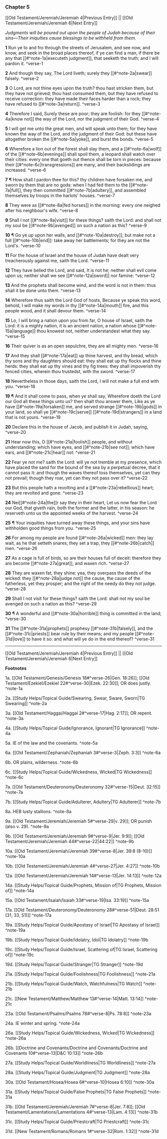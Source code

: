 ### Chapter 5

[[Old Testament/Jeremiah/Jeremiah 4|Previous Entry]]  ||  [[Old Testament/Jeremiah/Jeremiah 6|Next Entry]]

*Judgments will be poured out upon the people of Judah because of their sins—Their iniquities cause blessings to be withheld from them.*

**1**  Run ye to and fro through the streets of Jerusalem, and see now, and know, and seek in the broad places thereof, if ye can find a man, if there be any that [[#^note-1a|executeth judgment]], that seeketh the truth; and I will pardon it. ^verse-1

**2**  And though they say, The Lord liveth; surely they [[#^note-2a|swear]] falsely. ^verse-2

**3**  O Lord, are not thine eyes upon the truth? thou hast stricken them, but they have not grieved; thou hast consumed them, but they have refused to receive correction: they have made their faces harder than a rock; they have refused to [[#^note-3a|return]]. ^verse-3

**4**  Therefore I said, Surely these are poor; they are foolish: for they [[#^note-4a|know not]] the way of the Lord, nor the judgment of their God. ^verse-4

**5**  I will get me unto the great men, and will speak unto them; for they have known the way of the Lord, and the judgment of their God: but these have altogether broken the [[#^note-5a|yoke]], and burst the bonds. ^verse-5

**6**  Wherefore a lion out of the forest shall slay them, and a [[#^note-6a|wolf]] of the [[#^note-6b|evenings]] shall spoil them, a leopard shall watch over their cities: every one that goeth out thence shall be torn in pieces: because their [[#^note-6c|transgressions]] are many, and their backslidings are increased. ^verse-6

**7**  ¶ How shall I pardon thee for this? thy children have forsaken me, and sworn by them that are no gods: when I had fed them to the [[#^note-7a|full]], they then committed [[#^note-7b|adultery]], and assembled themselves by troops in the harlots' houses. ^verse-7

**8**  They were as [[#^note-8a|fed horses]] in the morning: every one neighed after his neighbour's wife. ^verse-8

**9**  Shall I not [[#^note-9a|visit]] for these things? saith the Lord: and shall not my soul be [[#^note-9b|avenged]] on such a nation as this? ^verse-9

**10**  ¶ Go ye up upon her walls, and [[#^note-10a|destroy]]; but make not a full [[#^note-10b|end]]: take away her battlements; for they are not the Lord's. ^verse-10

**11**  For the house of Israel and the house of Judah have dealt very treacherously against me, saith the Lord. ^verse-11

**12**  They have belied the Lord, and said, It is not he; neither shall evil come upon us; neither shall we see [[#^note-12a|sword]] nor famine: ^verse-12

**13**  And the prophets shall become wind, and the word is not in them: thus shall it be done unto them. ^verse-13

**14**  Wherefore thus saith the Lord God of hosts, Because ye speak this word, behold, I will make my words in thy [[#^note-14a|mouth]] fire, and this people wood, and it shall devour them. ^verse-14

**15**  Lo, I will bring a nation upon you from far, O house of Israel, saith the Lord: it is a mighty nation, it is an ancient nation, a nation whose [[#^note-15a|language]] thou knowest not, neither understandest what they say. ^verse-15

**16**  Their quiver is as an open sepulchre, they are all mighty men. ^verse-16

**17**  And they shall [[#^note-17a|eat]] up thine harvest, and thy bread, which thy sons and thy daughters should eat: they shall eat up thy flocks and thine herds: they shall eat up thy vines and thy fig trees: they shall impoverish thy fenced cities, wherein thou trustedst, with the sword. ^verse-17

**18**  Nevertheless in those days, saith the Lord, I will not make a full end with you. ^verse-18

**19**  ¶ And it shall come to pass, when ye shall say, Wherefore doeth the Lord our God all these things unto us? then shalt thou answer them, Like as ye have [[#^note-19a|forsaken]] me, and served strange [[#^note-19b|gods]] in your land, so shall ye [[#^note-19c|serve]] [[#^note-19d|strangers]] in a land that is not yours. ^verse-19

**20**  Declare this in the house of Jacob, and publish it in Judah, saying, ^verse-20

**21**  Hear now this, O [[#^note-21a|foolish]] people, and without understanding; which have eyes, and [[#^note-21b|see not]]; which have ears, and [[#^note-21c|hear]] not: ^verse-21

**22**  Fear ye not me? saith the Lord: will ye not tremble at my presence, which have placed the sand for the bound of the sea by a perpetual decree, that it cannot pass it: and though the waves thereof toss themselves, yet can they not prevail; though they roar, yet can they not pass over it? ^verse-22

**23**  But this people hath a revolting and a [[#^note-23a|rebellious]] heart; they are revolted and gone. ^verse-23

**24**  Nei[[#^note-24a|the]]r say they in their heart, Let us now fear the Lord our God, that giveth rain, both the former and the latter, in his season: he reserveth unto us the appointed weeks of the harvest. ^verse-24

**25**  ¶ Your iniquities have turned away these things, and your sins have withholden good things from you. ^verse-25

**26**  For among my people are found [[#^note-26a|wicked]] men: they lay wait, as he that setteth snares; they set a trap, they [[#^note-26b|catch]] men. ^verse-26

**27**  As a cage is full of birds, so are their houses full of deceit: therefore they are become [[#^note-27a|great]], and waxen rich. ^verse-27

**28**  They are waxen fat, they shine: yea, they overpass the deeds of the wicked: they [[#^note-28a|judge not]] the cause, the cause of the fatherless, yet they prosper; and the right of the needy do they not judge. ^verse-28

**29**  Shall I not visit for these things? saith the Lord: shall not my soul be avenged on such a nation as this? ^verse-29

**30**  ¶ A wonderful and [[#^note-30a|horrible]] thing is committed in the land; ^verse-30

**31**  The [[#^note-31a|prophets]] prophesy [[#^note-31b|falsely]], and the [[#^note-31c|priests]] bear rule by their means; and my people [[#^note-31d|love]] to have it so: and what will ye do in the end thereof? ^verse-31


---
[[Old Testament/Jeremiah/Jeremiah 4|Previous Entry]]  ||  [[Old Testament/Jeremiah/Jeremiah 6|Next Entry]]


**Footnotes**


1a. [[Old Testament/Genesis/Genesis 18#^verse-26|Gen. 18:26]]; [[Old Testament/Ezekiel/Ezekiel 22#^verse-30|Ezek. 22:30]]; OR does justly.  ^note-1a

2a. [[Study Helps/Topical Guide/Swearing, Swear, Sware, Sworn|TG Swearing]] ^note-2a

3a. [[Old Testament/Haggai/Haggai 2#^verse-17|Hag. 2:17]]; OR repent.  ^note-3a

4a. [[Study Helps/Topical Guide/Ignorance, Ignorant|TG Ignorance]] ^note-4a

5a. IE of the law and the covenants. ^note-5a

6a. [[Old Testament/Zephaniah/Zephaniah 3#^verse-3|Zeph. 3:3]] ^note-6a

6b. OR plains, wilderness. ^note-6b

6c. [[Study Helps/Topical Guide/Wickedness, Wicked|TG Wickedness]] ^note-6c

7a. [[Old Testament/Deuteronomy/Deuteronomy 32#^verse-15|Deut. 32:15]] ^note-7a

7b. [[Study Helps/Topical Guide/Adulterer, Adultery|TG Adulterer]] ^note-7b

8a. HEB lusty stallions. ^note-8a

9a. [[Old Testament/Jeremiah/Jeremiah 5#^verse-29|v. 29]]; OR punish (also v. 29). ^note-9a

9b. [[Old Testament/Jeremiah/Jeremiah 9#^verse-9|Jer. 9:9]]; [[Old Testament/Jeremiah/Jeremiah 44#^verse-22|44:22]] ^note-9b

10a. [[Old Testament/Jeremiah/Jeremiah 39#^verse-8|Jer. 39:8 (8-10)]] ^note-10a

10b. [[Old Testament/Jeremiah/Jeremiah 4#^verse-27|Jer. 4:27]] ^note-10b

12a. [[Old Testament/Jeremiah/Jeremiah 14#^verse-13|Jer. 14:13]] ^note-12a

14a. [[Study Helps/Topical Guide/Prophets, Mission of|TG Prophets, Mission of]] ^note-14a

15a. [[Old Testament/Isaiah/Isaiah 33#^verse-19|Isa. 33:19]] ^note-15a

17a. [[Old Testament/Deuteronomy/Deuteronomy 28#^verse-51|Deut. 28:51 (31, 33, 51)]] ^note-17a

19a. [[Study Helps/Topical Guide/Apostasy of Israel|TG Apostasy of Israel]] ^note-19a

19b. [[Study Helps/Topical Guide/Idolatry, Idol|TG Idolatry]] ^note-19b

19c. [[Study Helps/Topical Guide/Israel, Scattering of|TG Israel, Scattering of]] ^note-19c

19d. [[Study Helps/Topical Guide/Stranger|TG Stranger]] ^note-19d

21a. [[Study Helps/Topical Guide/Foolishness|TG Foolishness]] ^note-21a

21b. [[Study Helps/Topical Guide/Watch, Watchfulness|TG Watch]] ^note-21b

21c. [[New Testament/Matthew/Matthew 13#^verse-14|Matt. 13:14]] ^note-21c

23a. [[Old Testament/Psalms/Psalms 78#^verse-8|Ps. 78:8]] ^note-23a

24a. IE winter and spring. ^note-24a

26a. [[Study Helps/Topical Guide/Wickedness, Wicked|TG Wickedness]] ^note-26a

26b. [[Doctrine and Covenants/Doctrine and Covenants/Doctrine and Covenants 10#^verse-13|D&C 10:13]] ^note-26b

27a. [[Study Helps/Topical Guide/Worldliness|TG Worldliness]] ^note-27a

28a. [[Study Helps/Topical Guide/Judgment|TG Judgment]] ^note-28a

30a. [[Old Testament/Hosea/Hosea 6#^verse-10|Hosea 6:10]] ^note-30a

31a. [[Study Helps/Topical Guide/False Prophets|TG False Prophets]] ^note-31a

31b. [[Old Testament/Jeremiah/Jeremiah 7#^verse-8|Jer. 7:8]]; [[Old Testament/Lamentations/Lamentations 4#^verse-13|Lam. 4:13]] ^note-31b

31c. [[Study Helps/Topical Guide/Priestcraft|TG Priestcraft]] ^note-31c

31d. [[New Testament/Romans/Romans 1#^verse-32|Rom. 1:32]] ^note-31d